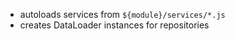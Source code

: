 - autoloads services from `${module}/services/*.js`
- creates DataLoader instances for repositories

